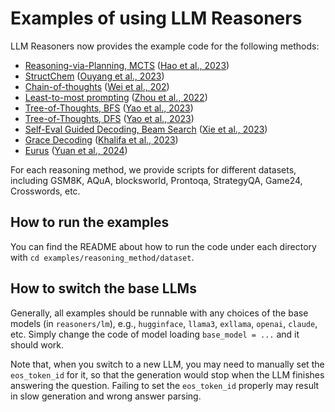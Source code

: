 # Examples of using LLM Reasoners
LLM Reasoners now provides the example code for the following methods:
  - [Reasoning-via-Planning, MCTS](RAP) ([Hao et al., 2023](https://arxiv.org/abs/2305.14992))
  - [StructChem](StructChem) ([Ouyang et al., 2023](https://arxiv.org/abs/2311.09656))
  - [Chain-of-thoughts](CoT) ([Wei et al., 202](https://arxiv.org/abs/2201.11903))
  - [Least-to-most prompting](Least-to-most) ([Zhou et al., 2022](https://arxiv.org/abs/2205.10625))
  - [Tree-of-Thoughts, BFS](ToT) ([Yao et al., 2023](https://arxiv.org/abs/2305.10601))
  - [Tree-of-Thoughts, DFS](ToT) ([Yao et al., 2023](https://arxiv.org/abs/2305.10601))
  - [Self-Eval Guided Decoding, Beam Search](Self-Eval) ([Xie et al., 2023](https://arxiv.org/abs/2305.00633))
  - [Grace Decoding](Grace) ([Khalifa et al., 2023](https://arxiv.org/abs/2305.14934))
  - [Eurus](Eurus) ([Yuan et al., 2024](https://arxiv.org/abs/2404.02078))

For each reasoning method, we provide scripts for different datasets, including GSM8K, AQuA, blocksworld, Prontoqa, StrategyQA, Game24, Crosswords, etc.

## How to run the examples
You can find the README about how to run the code under each directory with `cd examples/reasoning_method/dataset`.

## How to switch the base LLMs

Generally, all examples should be runnable with any choices of the base models (in `reasoners/lm`), e.g., `hugginface`, `llama3`, `exllama`, `openai`, `claude`, etc. Simply change the code of model loading `base_model = ...` and it should work.

Note that, when you switch to a new LLM, you may need to manually set the `eos_token_id` for it, so that the generation would stop when the LLM finishes answering the question. Failing to set the `eos_token_id` properly may result in slow generation and wrong answer parsing.